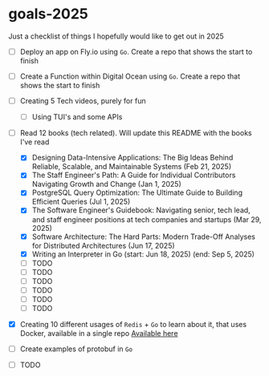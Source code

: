 # goals-2025

Just a checklist of things I hopefully would like to get out in 2025

- [ ] Deploy an app on Fly.io using `Go`. Create a repo that shows the start to finish
- [ ] Create a Function within Digital Ocean using `Go`. Create a repo that shows the start to finish
- [ ] Creating 5 Tech videos, purely for fun
   - [ ] Using TUI's and some APIs 
- [ ] Read 12 books (tech related). Will update this README with the books I've read
  - [x] Designing Data-Intensive Applications: The Big Ideas Behind Reliable, Scalable, and Maintainable Systems (Feb 21, 2025)
  - [x] The Staff Engineer's Path: A Guide for Individual Contributors Navigating Growth and Change (Jan 1, 2025)
  - [x] PostgreSQL Query Optimization: The Ultimate Guide to Building Efficient Queries (Jul 1, 2025)
  - [x] The Software Engineer's Guidebook: Navigating senior, tech lead, and staff engineer positions at tech companies and startups (Mar 29, 2025)
  - [x] Software Architecture: The Hard Parts: Modern Trade-Off Analyses for Distributed Architectures (Jun 17, 2025)
  - [x] Writing an Interpreter in Go (start: Jun 18, 2025) (end: Sep 5, 2025)
  - [ ] TODO
  - [ ] TODO
  - [ ] TODO
  - [ ] TODO
  - [ ] TODO
  - [ ] TODO
- [x] Creating 10 different usages of `Redis` + `Go` to learn about it, that uses Docker, available in a single repo [Available here](https://github.com/prithvijj/learning-redis)
- [ ] Create examples of protobuf in `Go`
- [ ] TODO


